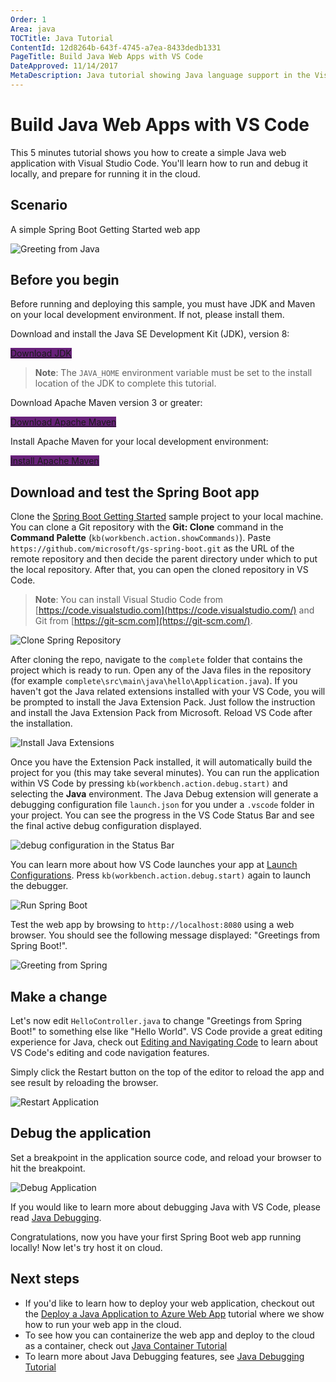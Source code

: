 ```yaml
---
Order: 1
Area: java
TOCTitle: Java Tutorial
ContentId: 12d8264b-643f-4745-a7ea-8433dedb1331
PageTitle: Build Java Web Apps with VS Code
DateApproved: 11/14/2017
MetaDescription: Java tutorial showing Java language support in the Visual Studio Code editor.
---
```

# Build Java Web Apps with VS Code

This 5 minutes tutorial shows you how to create a simple Java web application with Visual Studio Code. You'll learn how to run and debug it locally, and prepare for running it in the cloud.

## Scenario

A simple Spring Boot Getting Started web app

![Greeting from Java](images/java-tutorial/greeting-from-spring.png)

## Before you begin

Before running and deploying this sample, you must have JDK and Maven on your local development environment. If not, please install them.

Download and install the Java SE Development Kit (JDK), version 8:

<a class="tutorial-next-btn" href="http://www.oracle.com/technetwork/java/javase/downloads/jdk8-downloads-2133151.html" target="_blank" style="background-color:#68217A">Download JDK</a>

>**Note**: The `JAVA_HOME` environment variable must be set to the install location of the JDK to complete this tutorial.

Download Apache Maven version 3 or greater:

<a class="tutorial-next-btn" href="https://maven.apache.org/download.cgi" target="_blank" style="background-color:#68217A">Download Apache Maven</a>

Install Apache Maven for your local development environment:

<a class="tutorial-next-btn" href="https://maven.apache.org/install" target="_blank" style="background-color:#68217A">Install Apache Maven</a>

## Download and test the Spring Boot app

Clone the [Spring Boot Getting Started](https://github.com/spring-guides/gs-spring-boot) sample project to your local machine. You can clone a Git repository with the **Git: Clone** command in the **Command Palette** (`kb(workbench.action.showCommands)`). Paste `https://github.com/microsoft/gs-spring-boot.git` as the URL of the remote repository and then decide the parent directory under which to put the local repository. After that, you can open the cloned repository in VS Code.

>**Note**: You can install Visual Studio Code from [https://code.visualstudio.com](https://code.visualstudio.com/) and Git from [https://git-scm.com](https://git-scm.com/).

![Clone Spring Repository](images/java-tutorial/clone-repository.gif)

After cloning the repo, navigate to the `complete` folder that contains the project which is ready to run. Open any of the Java files in the repository (for example `complete\src\main\java\hello\Application.java`). If you haven't got the Java related extensions installed with your VS Code, you will be prompted to install the Java Extension Pack. Just follow the instruction and install the Java Extension Pack from Microsoft. Reload VS Code after the installation.

![Install Java Extensions](images/java-tutorial/install-extensions.gif)

Once you have the Extension Pack installed, it will automatically build the project for you (this may take several minutes). You can run the application within VS Code by pressing `kb(workbench.action.debug.start)` and selecting the **Java** environment. The Java Debug extension will generate a debugging configuration file `launch.json` for you under a `.vscode` folder in your project. You can see the progress in the VS Code Status Bar and see the final active debug configuration displayed.

![debug configuration in the Status Bar](images/java-tutorial/debugging-status-bar.png)

You can learn more about how VS Code launches your app at [Launch Configurations](/docs/editor/debugging.md#launch-configurations). Press `kb(workbench.action.debug.start)` again to launch the debugger.

![Run Spring Boot](images/java-tutorial/run-spring-boot.gif)

Test the web app by browsing to `http://localhost:8080` using a web browser. You should see the following message displayed: "Greetings from Spring Boot!".

![Greeting from Spring](images/java-tutorial/greeting-from-spring.png)

## Make a change

Let's now edit `HelloController.java` to change "Greetings from Spring Boot!" to something else like "Hello World". VS Code provide a great editing experience for Java, check out [Editing and Navigating Code](/docs/languages/java.md#editing-and-navigating-code) to learn about VS Code's editing and code navigation features.

Simply click the Restart button on the top of the editor to reload the app and see result by reloading the browser.

![Restart Application](images/java-tutorial/restart-application.png)

## Debug the application

Set a breakpoint in the application source code, and reload your browser to hit the breakpoint.

![Debug Application](images/java-tutorial/debugging.png)

If you would like to learn more about debugging Java with VS Code, please read [Java Debugging](/docs/java/java-debugging.md).

Congratulations, now you have your first Spring Boot web app running locally! Now let's try host it on cloud.

## Next steps

* If you'd like to learn how to deploy your web application, checkout out the [Deploy a Java Application to Azure Web App](/docs/java/java-webapp.md) tutorial where we show how to run your web app in the cloud.
* To see how you can containerize the web app and deploy to the cloud as a container, check out [Java Container Tutorial](/docs/java/java-container.md)
* To learn more about Java Debugging features, see [Java Debugging Tutorial](/docs/java/java-debugging.md)
